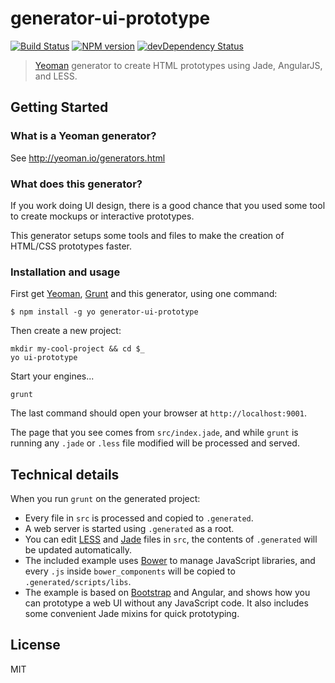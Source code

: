 # generator-ui-prototype
[![Build Status](https://travis-ci.org/dfernandez79/generator-ui-prototype.png)](https://travis-ci.org/dfernandez79/generator-ui-prototype)
[![NPM version](https://badge.fury.io/js/generator-ui-prototype.png)](http://badge.fury.io/js/generator-ui-prototype)
[![devDependency Status](https://david-dm.org/dfernandez79/generator-ui-prototype/status.png)](https://david-dm.org/dfernandez79/generator-ui-prototype#info=dependencies)

> [Yeoman] generator to create HTML prototypes using Jade,
  AngularJS, and LESS.


## Getting Started

### What is a Yeoman generator?

See http://yeoman.io/generators.html

### What does this generator?

If you work doing UI design, there is a good chance that you used some tool to
create mockups or interactive prototypes.

This generator setups some tools and files to make the creation of HTML/CSS
prototypes faster.

### Installation and usage

First get [Yeoman], [Grunt] and this generator, using one command:

```
$ npm install -g yo generator-ui-prototype
```

Then create a new project:

```
mkdir my-cool-project && cd $_
yo ui-prototype
```

Start your engines...

```
grunt
```

The last command should open your browser at `http://localhost:9001`.

The page that you see comes from `src/index.jade`, and while `grunt` is running
any `.jade` or `.less` file modified will be processed and served.

## Technical details

When you run `grunt` on the generated project:

* Every file in `src` is processed and copied to `.generated`.
* A web server is started using `.generated` as a root.
* You can edit [LESS] and [Jade] files in `src`, the contents of `.generated` will
  be updated automatically.
* The included example uses [Bower] to manage JavaScript libraries, and every
  `.js` inside `bower_components` will be copied to `.generated/scripts/libs`.
* The example is based on [Bootstrap] and Angular, and shows how you can
  prototype a web UI without any JavaScript code. It also includes some
  convenient Jade mixins for quick prototyping.

## License

MIT

[Yeoman]: http://yeoman.io
[Grunt]: http://gruntjs.com
[LESS]: http://lesscss.org/
[Jade]: http://jade-lang.com/
[Bower]: http://bower.io/
[Bootstrap]: http://getbootstrap.com/
[Angular]: https://angularjs.org/
